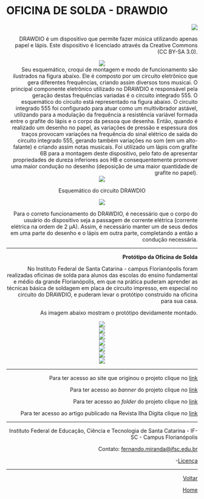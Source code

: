 # OFICINA DE SOLDA - DRAWDIO

<div style="text-align:right"><img src=".\img\solda_logo.png" />

DRAWDIO é um dispositivo que permite fazer música utilizando apenas papel e lápis. Este dispositivo é licenciado através da Creative Commons (CC BY-SA 3.0). 



<div style="text-align:center"><img src=".\img\Drawdio_logo.png" /></div>
Seu esquemático, croqui de montagem e modo de funcionamento são ilustrados na figura abaixo. Ele é composto por um circuito eletrônico que gera diferentes frequências, criando assim diversos tons musicai. O principal componente eletrônico utilizado no DRAWDIO e responsável pela geração destas frequências variadas é o circuito integrado 555. O esquemático do circuito está representado na figura abaixo. O circuito integrado 555 foi configurado para atuar como um multivibrador astável, utilizando para a  modulação da frequência a resistência variável formada entre o grafite do lápis e o corpo da pessoa que desenha. Então, quando é realizado um desenho no papel, as variações de pressão e espessura dos traços provocam variações na frequência do sinal elétrico de saída do circuito integrado 555, gerando também variações no som (em um alto-falante) e criando assim notas musicais. Foi utilizado um lápis com grafite 6B para a montagem deste dispositivo, pelo fato de apresentar propriedades de dureza inferiores aos HB e consequentemente promover uma maior condução no desenho (deposição de uma maior quantidade de grafite no papel). 

<div style="text-align:center"><img src=".\img\esquematico.png" /></div> 
<div style="text-align:center"> <p> Esquemático do circuito DRAWDIO  </div>
<div style="text-align:center"><img src=".\img\lapis.png" /></div>

Para o correto funcionamento do DRAWDIO, é necessário que o corpo do usuário do dispositivo seja a passagem de corrente elétrica (corrente elétrica na ordem de 2 μA). Assim, é necessário manter um de seus dedos em uma parte do desenho e o lápis em outra parte, completando a então a condução necessária. 

---

**Protótipo da Oficina de Solda**

No Instituto Federal de Santa Catarina - campus Florianópolis foram realizadas oficinas de solda para alunos das escolas do ensino fundamental e médio da grande Florianópolis, em que na prática puderam aprender as técnicas básica de soldagem em placa de circuito impresso, em especial no circuito do DRAWDIO, e puderam levar o protótipo construído na oficina para sua casa.

As imagem abaixo mostram o protótipo devidamente montado.

<div style="text-align:center"><img src=".\img\DSC02446.JPG" /></div>


<div style="text-align:center"><img src=".\img\DSC02442.JPG" /></div>


<div style="text-align:center"><img src=".\img\DSC02438.JPG" /></div>


<div style="text-align:center"><img src=".\img\DSC02439.JPG" /></div>


<div style="text-align:center"><img src=".\img\DSC02440.JPG" /></div>


<div style="text-align:center"><img src=".\img\rIMG_3072.JPG" /></div>


<div style="text-align:center"><img src=".\img\rIMG_3075.JPG" /></div>

---

Para ter acesso ao site que originou o projeto clique no [link ](https://drawdio.com/)

Para ter acesso ao *banner* do projeto clique no [link](.\artigo\banner_solda.pdf)

Para ter acesso ao *folder* do projeto clique no [link](.\artigo\folder_de_solda.pdf)

Para ter acesso ao artigo publicado na Revista Ilha Digita clique no [link](http://ilhadigital.florianopolis.ifsc.edu.br/index.php/ilhadigital/article/view/47)

---

Instituto Federal de Educação, Ciência e Tecnologia de Santa Catarina - IF-SC - Campus Florianópolis

Contato:
fernando.miranda@ifsc.edu.br

-[Licença](./license)

---
[Voltar](./../)

[Home](https://lpae.github.io/)


